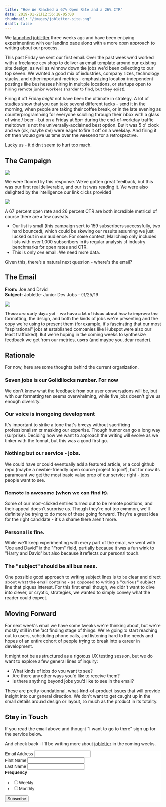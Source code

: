 ```yaml
---
title: "How We Reached a 67% Open Rate and a 26% CTR"
date: 2019-01-21T12:56:18-05:00
thumbnail: "/images/jobletter-site.png"
draft: false
---
```


We [launched](https://joecmarshall.com/posts/introducing-jobletter/) [jobletter](https://jobletter.io) three weeks ago and have been enjoying experimenting with our landing page along with [a more open approach](https://joecmarshall.com/posts/one-hundred-users-in-two-weeks/) to writing about our process.

This past Friday we sent our first email. Over the past week we'd worked with a freelance dev shop to deliver an email template around our existing site design, as well as winnow down the jobs we'd been collecting to our top seven. We wanted a good mix of industries, company sizes, technology stacks, and other important metrics - emphasizing location-independent postings like businesses hiring in multiple locations, or startups open to hiring remote junior workers (harder to find, but they exist).

Firing it off Friday _might_ not have been the ultimate in strategy. A lot of [studies show](https://coschedule.com/blog/best-time-to-send-email/) that you can take several different tacks - send it in the morning, when people are taking their coffee break, or in the late evening as counterprogramming for everyone scrolling through their inbox with a glass of wine / beer - but on a Friday at 5pm during the end-of-workday traffic meltdown is not the universally-acclaimed best option. But it was 5 o' clock and we (ok, maybe _me_) were eager to fire it off on a weekday. And firing it off then would give us time over the weekend for a retrospective.

Lucky us - it didn't seem to hurt too much.

## The Campaign

![](/images/jobletter-mailchimp-open-rates.png)

We were floored by this response. We've gotten great feedback, but this was our first real deliverable, and our list was reading it. We were also delighted by the intelligence our link clicks provided 

![](/images/jobletter-mailchimp-link-clicks.png)

A 67 percent open rate and 26 percent CTR are both incredible metrics! of course there are a few caveats.

- Our list is small (this campaign sent to 159 subscribers successfully, two hard bounced), which could be skewing our results assuming we just lucked out in our audience. For some context, Mailchimp only includes lists with over 1,000 subscribers in its regular analysis of industry benchmarks for open rates and CTR.
- This is only _one_ email. We need more data.

Given this, there's a natural next question - where's the email?

## The Email

**From:** Joe and David  
**Subject:** Jobletter Junior Dev Jobs - 01/25/19  

![](/images/jobletter-first-email.png)

These are early days yet - we have a lot of ideas about how to improve the formatting, the design, and both the kinds of jobs we're presenting and the copy we're using to present them (for example, it's fascinating that our most "aspirational" jobs at established companies like Hubspot were also our least trafficked).  But we're hoping in the coming weeks to synthesize feedback we get from our metrics, users (and maybe you, dear reader).

## Rationale

For now, here are some thoughts behind the current organization.

### Seven jobs is our Golidilocks number. For now
We don't know what the feedback from our user conversations will be, but with our formatting ten seems overwhelming, while five jobs doesn't give us enough diversity.

### Our voice is in ongoing development 
It's important to strike a tone that's breezy without sacrificing professionalism or masking our expertise. Though humor can go a long way (surprise). Deciding how we want to approach the writing will evolve as we tinker with the format, but this was a good first go.

### Nothing but our service - jobs. 
We could have or could eventually add a featured article, or a cool github repo (maybe a newbie-friendly open source project to join?), but for now its paramount we get the most basic value prop of our service right - jobs people want to see.

### Remote is awesome (when we can find it).  
Some of our most-clicked entries turned out to be remote positions, and their appeal doesn't surprise us. Though they're not too common, we'll definitely be trying to do more of these going forward. They're a great idea for the right candidate - it's a shame there aren't more.

### Personal is fine. 
While we'll keep experimenting with every part of the email, we went with "Joe and David" in the "From" field, partially because it was a fun wink to "Harry and David" but also because it reflects our personal touch.

### The "subject" should be all business.
One possible good approach to writing subject lines is to be clear and direct about what the email contains - as opposed to writing a "curious" subject line that piques interest. For this first email though, we didn't want to dive into clever, or cryptic, strategies, we wanted to simply convey what the reader could expect.

## Moving Forward

For next week's email we have some tweaks we're thinking about, but we're mostly still in the fact finding stage of things. We're going to start reaching out to users, scheduling phone calls, and listening hard to the needs and hopes of an entire cohort of people trying to break into a career in development.

It might not be as structured as a rigorous UX testing session, but we do want to explore a few general lines of inquiry:

- What kinds of jobs do you want to see?
- Are there any other ways you'd like to receive them?
- Is there anything beyond jobs you'd like to see in the email?

These are pretty foundational, what-kind-of-product issues that will provide insight into our general direction. We don't want to get caught up in the small details around design or layout, so much as the product in its totality.

## Stay in Touch

If you read the email above and thought "I want to go to there" sign up for the service below. 

And check back - I'll be writing more about [jobletter](https://jobletter.io) in the coming weeks.

<link href="//cdn-images.mailchimp.com/embedcode/classic-10_7.css" rel="stylesheet" type="text/css">
<style type="text/css">
    #mc_embed_signup{background:#fff; clear:left; font:14px Helvetica,Arial,sans-serif; }
</style>
<div id="mc_embed_signup">
<form action="https://jobletter.us9.list-manage.com/subscribe/post?u=50452eee01aae18a82d9dd092&amp;id=9b8fa5c4b2" method="post" id="mc-embedded-subscribe-form" name="mc-embedded-subscribe-form" class="validate" target="_blank" novalidate>
    <div id="mc_embed_signup_scroll">
<div class="mc-field-group">
    <label for="mce-EMAIL">Email Address </label>
    <input type="email" value="" name="EMAIL" class="required email" id="mce-EMAIL">
</div>
<div class="mc-field-group">
    <label for="mce-FNAME">First Name </label>
    <input type="text" value="" name="FNAME" class="" id="mce-FNAME">
</div>
<div class="mc-field-group">
    <label for="mce-LNAME">Last Name </label>
    <input type="text" value="" name="LNAME" class="" id="mce-LNAME">
</div>
<div class="mc-field-group input-group">
    <strong>Frequency </strong>
    <ul><li><input type="radio" value="Weekly" name="MMERGE5" id="mce-MMERGE5-0"><label for="mce-MMERGE5-0">Weekly</label></li>
<li><input type="radio" value="Monthly" name="MMERGE5" id="mce-MMERGE5-1"><label for="mce-MMERGE5-1">Monthly</label></li>
</ul>
</div>
    <div id="mce-responses" class="clear">
        <div class="response" id="mce-error-response" style="display:none"></div>
        <div class="response" id="mce-success-response" style="display:none"></div>
    </div>    <!-- real people should not fill this in and expect good things - do not remove this or risk form bot signups-->
    <div style="position: absolute; left: -5000px;" aria-hidden="true"><input type="text" name="b_50452eee01aae18a82d9dd092_9b8fa5c4b2" tabindex="-1" value=""></div>
    <div class="clear"><input type="submit" value="Subscribe" name="subscribe" id="mc-embedded-subscribe" class="button"></div>
    </div>
</form>
</div>



